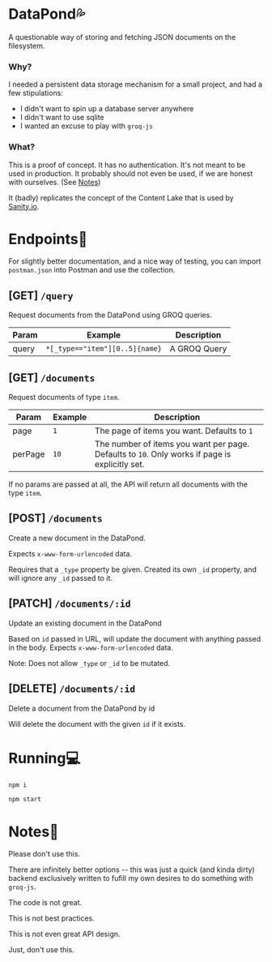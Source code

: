 # DataPond💦
A questionable way of storing and fetching JSON documents on the filesystem.

### Why?
I needed a persistent data storage mechanism for a small project, and had a few stipulations:

- I didn't want to spin up a database server anywhere
- I didn't want to use sqlite
- I wanted an excuse to play with `groq-js`

### What?
This is a proof of concept. It has no authentication. It's not meant to be used in production. It probably should not even be used, if we are honest with ourselves. (See [Notes](#notes))

It (badly) replicates the concept of the Content Lake that is used by [Sanity.io](https://www.sanity.io/docs/datastore).

# Endpoints🔌

For slightly better documentation, and a nice way of testing, you can import `postman.json` into Postman and use the collection.

## [GET] `/query`
Request documents from the DataPond using GROQ queries.

|Param|Example|Description|
|---|---|---|
|query|`*[_type=="item"][0..5]{name}`|A GROQ Query|

## [GET] `/documents`
Request documents of type `item`.

|Param|Example|Description|
|---|---|---|
|page|`1`|The page of items you want. Defaults to `1`|
|perPage|`10`|The number of items you want per page. Defaults to `10`. Only works if page is explicitly set.|

If no params are passed at all, the API will return all documents with the type `item`.

## [POST] `/documents`

Create a new document in the DataPond.

Expects `x-www-form-urlencoded` data.

Requires that a `_type` property be given. Created its own `_id` property, and will ignore any `_id` passed to it.

## [PATCH] `/documents/:id`

Update an existing document in the DataPond

Based on `id` passed in URL, will update the document with anything passed in the body.
Expects `x-www-form-urlencoded` data.

Note: Does not allow `_type` or `_id` to be mutated.

## [DELETE] `/documents/:id`
Delete a document from the DataPond by id

Will delete the document with the given `id` if it exists.
# Running💻
`npm i`

`npm start`

# Notes📃
Please don't use this. 

There are infinitely better options -- this was just a quick (and kinda dirty) backend exclusively written to fufill my own desires to do something with `groq-js`.

The code is not great. 

This is not best practices.

This is not even great API design.

Just, don't use this.